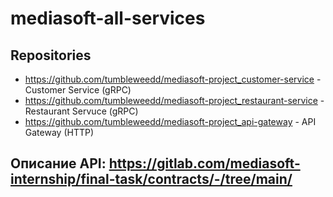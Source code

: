 # mediasoft-all-services
## Repositories
* https://github.com/tumbleweedd/mediasoft-project_customer-service - Customer Service (gRPC)
* https://github.com/tumbleweedd/mediasoft-project_restaurant-service - Restaurant Servuce (gRPC)
* https://github.com/tumbleweedd/mediasoft-project_api-gateway - API Gateway (HTTP)

## Описание API: https://gitlab.com/mediasoft-internship/final-task/contracts/-/tree/main/
